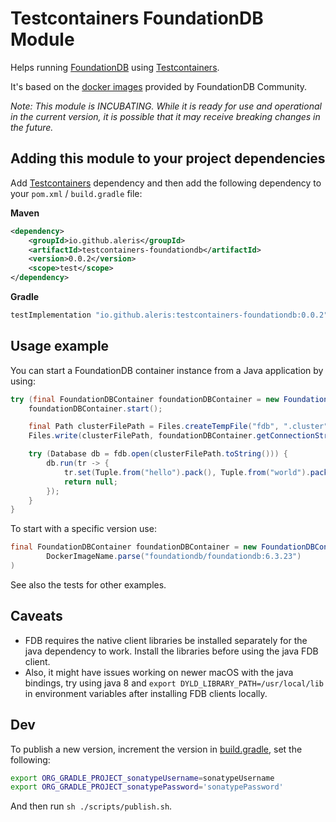 # Testcontainers FoundationDB Module

Helps running [FoundationDB](https://www.foundationdb.org/) using [Testcontainers](https://www.testcontainers.org/).

It's based on the [docker images](https://hub.docker.com/r/foundationdb/foundationdb) provided by FoundationDB
Community.

_Note: This module is INCUBATING. While it is ready for use and operational in the current version, it is possible that
it may receive breaking changes in the future._


## Adding this module to your project dependencies

Add [Testcontainers](https://www.testcontainers.org/quickstart/junit_5_quickstart/) dependency and then add the 
following dependency to your `pom.xml` / `build.gradle` file:

**Maven**
```xml
<dependency>
    <groupId>io.github.aleris</groupId>
    <artifactId>testcontainers-foundationdb</artifactId>
    <version>0.0.2</version>
    <scope>test</scope>
</dependency>
```

**Gradle**
```groovy
testImplementation "io.github.aleris:testcontainers-foundationdb:0.0.2"
```

## Usage example

You can start a FoundationDB container instance from a Java application by using:

```java
try (final FoundationDBContainer foundationDBContainer = new FoundationDBContainer()) {
    foundationDBContainer.start();

    final Path clusterFilePath = Files.createTempFile("fdb", ".cluster");
    Files.write(clusterFilePath, foundationDBContainer.getConnectionString().getBytes(StandardCharsets.UTF_8));

    try (Database db = fdb.open(clusterFilePath.toString())) {
        db.run(tr -> {
            tr.set(Tuple.from("hello").pack(), Tuple.from("world").pack());
            return null;
        });
    }
}
```

To start with a specific version use:

```java
final FoundationDBContainer foundationDBContainer = new FoundationDBContainer(
        DockerImageName.parse("foundationdb/foundationdb:6.3.23")
)
```

See also the tests for other examples.

## Caveats

- FDB requires the native client libraries be installed separately for the java dependency to work. Install the
  libraries before using the java FDB client.
- Also, it might have issues working on newer macOS with the java bindings, try using java 8 and
  `export DYLD_LIBRARY_PATH=/usr/local/lib` in environment variables after installing FDB clients locally.

## Dev

To publish a new version, increment the version in [build.gradle](./build.gradle), set the following:

```sh
export ORG_GRADLE_PROJECT_sonatypeUsername=sonatypeUsername
export ORG_GRADLE_PROJECT_sonatypePassword='sonatypePassword'
```

And then run `sh ./scripts/publish.sh`.
